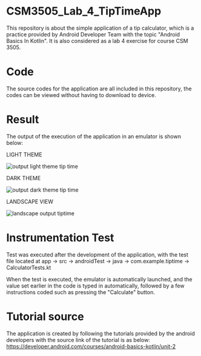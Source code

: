 # CSM3505_Lab_4_TipTimeApp
This repository is about the simple application of a tip calculator, which is a practice provided by Android Developer Team with the 
topic "Android Basics In Kotlin". It is also considered as a lab 4 exercise for course CSM 3505.

# Code
The source codes for the application are all included in this repository, the codes can be viewed without having to download to device.

# Result
The output of the execution of the application in an emulator is shown below:

LIGHT THEME

![output light theme tip time](https://user-images.githubusercontent.com/103648695/204606765-e6bd1e97-4bb3-4211-a748-09994eced346.jpg)

DARK THEME

![output dark theme tip time](https://user-images.githubusercontent.com/103648695/204606804-0442c638-c0d9-4c22-8d4d-8f6d1d594339.jpg)

LANDSCAPE VIEW

![landscape output tiptime](https://user-images.githubusercontent.com/103648695/204606862-2aefc8bf-9bf4-4a45-85c8-4f73a19ad4d1.jpg)

# Instrumentation Test

Test was executed after the development of the application, with the test file located at app -> src -> androidTest -> java -> com.example.tiptime
-> CalculatorTests.kt

When the test is executed, the emulator is automatically launched, and the value set earlier in the code is typed in automatically, followed by a few instructions coded such as pressing the "Calculate" button.

# Tutorial source

The application is created by following the tutorials provided by the android developers with the source link of the tutorial is as below: 
https://developer.android.com/courses/android-basics-kotlin/unit-2
